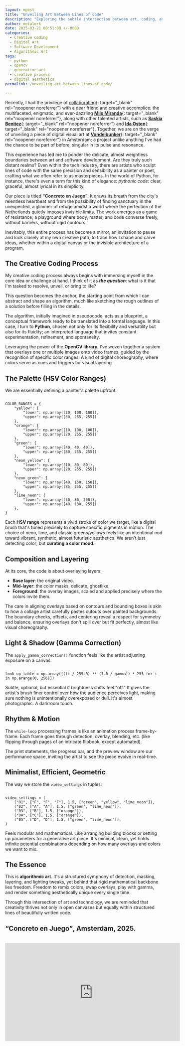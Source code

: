 ```yaml
---
layout: mpost
title: "Unveiling Art Between Lines of Code"
description: "Exploring the subtle intersection between art, coding, and creative algorithms through digital visual art."
author: metalerk
date: 2025-03-21 00:51:00 +/-0000
categories:
  - Creative Coding
  - Digital Art
  - Software Development
  - Algorithmic Art
tags:
  - python
  - opencv
  - generative art
  - creative process
  - digital aesthetics
permalink: /unveiling-art-between-lines-of-code/

---
```


Recently, I had the privilege of [collaborating](https://milomiranda.github.io){: target="_blank" rel="noopener noreferrer"} with a dear friend and creative accomplice: the multifaceted, enigmatic, and ever-dazzling [**Milo Miranda**](https://instagram.com/milomiranda/){: target="_blank" rel="noopener noreferrer"}, along with other talented artists, such as [**Saskia Benitez**](https://instagram.com/sasbube/){: target="_blank" rel="noopener noreferrer"} and [**Ida Osten**](https://instagram.com/idaosten/){: target="_blank" rel="noopener noreferrer"}. Together, we are on the verge of unveiling a piece of digital visual art at [**Vondelbunker**](https://vondelbunker.nl){: target="_blank" rel="noopener noreferrer"} in Amsterdam; a project unlike anything I've had the chance to be part of before, singular in its pulse and resonance.

This experience has led me to ponder the delicate, almost weightless boundaries between art and software development. Are they truly such distant realms? Even within the tech industry, there are artists who sculpt lines of code with the same precision and sensibility as a painter or poet, crafting what we often refer to as masterpieces. In the world of Python, for instance, there's even a term for this kind of elegance: _pythonic code_: clear, graceful, almost lyrical in its simplicity.

Our piece is titled **"Concreto en Juego".** It draws its breath from the city's relentless heartbeat and from the possibility of finding sanctuary in the unexpected, a glimmer of refuge amidst a world where the perfection of the Netherlands quietly imposes invisible limits. The work emerges as a game of resistance; a playground where body, matter, and code converse freely, without barriers, without rigid contours.

Inevitably, this entire process has become a mirror, an invitation to pause and look closely at my own creative path, to trace how I shape and carve ideas, whether within a digital canvas or the invisible architecture of a program.


## The Creative Coding Process

My creative coding process always begins with immersing myself in the core idea or challenge at hand. I think of it as **_the question_**: what is it that I'm tasked to resolve, unveil, or bring to life?

This question becomes the anchor, the starting point from which I can abstract and shape an algorithm, much like sketching the rough outlines of a solution before filling in the details.

The algorithm, initially imagined in pseudocode, acts as a blueprint, a conceptual framework ready to be translated into a formal language. In this case, I turn to **Python**, chosen not only for its flexibility and versatility but also for its fluidity; an interpreted language that invites constant experimentation, refinement, and spontaneity.

Leveraging the power of the **OpenCV library**, I've woven together a system that overlays one or multiple images onto video frames, guided by the recognition of specific color ranges. A kind of digital choreography, where colors serve as cues and triggers for visual layering.


## The Palette (HSV Color Ranges)

We are essentially defining a painter's palette upfront:

<pre><code class="language-python">
COLOR_RANGES = {
    "yellow": {
        "lower": np.array([20, 100, 100]),
        "upper": np.array([30, 255, 255])
    },
    "orange": {
        "lower": np.array([10, 100, 100]),
        "upper": np.array([20, 255, 255])
    },
    "green": {
        "lower": np.array([40, 40, 40]),
        "upper": np.array([80, 255, 255])
    },
    "neon_yellow": {
        "lower": np.array([10, 80, 80]),
        "upper": np.array([20, 255, 255])
    },
    "neon_green": {
        "lower": np.array([40, 150, 150]),
        "upper": np.array([85, 255, 255])
    },
    "lime_neon": {
        "lower": np.array([30, 80, 200]),
        "upper": np.array([40, 130, 255])
    },
}
</code></pre>

Each **HSV range** represents a vivid stroke of color we target, like a digital brush that's tuned precisely to capture specific pigments in motion. The choice of neon, lime, and classic greens/yellows feels like an intentional nod toward vibrant, synthetic, almost futuristic aesthetics. We aren't just detecting color; but **curating a color mood.**


## Composition and Layering

At its core, the code is about overlaying layers:

- **Base layer**: the original video.
- **Mid-layer**: the color masks, delicate, ghostlike.
- **Foreground**: the overlay images, scaled and applied precisely where the colors invite them.

The care in aligning overlays based on contours and bounding boxes is akin to how a collage artist carefully pastes cutouts over painted backgrounds. The boundary checks, offsets, and centering reveal a respect for symmetry and balance, ensuring overlays don't spill over but fit perfectly, almost like visual choreography.


## Light & Shadow (Gamma Correction)

The `apply_gamma_correction()` function feels like the artist adjusting exposure on a canvas:

<pre><code class="language-python">
look_up_table = np.array([((i / 255.0) ** (1.0 / gamma)) * 255 for i in np.arange(0, 256)])
</code></pre>

Subtle, optional, but essential if brightness shifts feel "off." It gives the artist's brush finer control over how the audience perceives light, making sure nothing is unintentionally overexposed or dull. It's almost photographic. A darkroom touch.


## Rhythm & Motion

The `while-loop` processing frames is like an animation process frame-by-frame. Each frame goes through detection, overlay, blending, etc. (like flipping through pages of an intricate flipbook, except automated).

The print statements, the progress bar, and the preview window are our performance space, inviting the artist to see the piece evolve in real-time.


## Minimalist, Efficient, Geometric

The way we store the `video_settings` in tuples:

<pre><code class="language-python">
video_settings = (
    ("01", ["F", "F", "F"], 1.5, ["green", "yellow", "lime_neon"]),
    ("02", ["A", "A"], 1.5, ["green", "lime_neon"]),
    ("03", ["B"], 1.5, ["orange"]),
    ("04", ["C"], 1.5, ["orange"]),
    ("05", ["D", "D"], 1.5, ["green", "lime_neon"]),
)
</code></pre>

Feels modular and mathematical. Like arranging building blocks or setting up parameters for a generative art piece. It's minimal, clean, yet holds infinite potential combinations depending on how many overlays and colors we want to mix.


## The Essence

This is **algorithmic art**. It's a structured symphony of detection, masking, layering, and lighting tweaks, yet behind that rigid mathematical backbone lies freedom. Freedom to remix colors, swap overlays, play with gamma, and render something aesthetically unique every single time.

Through this intersection of art and technology, we are reminded that creativity thrives not only in open canvases but equally within structured lines of beautifully written code.

<h2><q>Concreto en Juego</q>, Amsterdam, 2025.</h2>
<br>

<iframe src="https://www.youtube.com/embed/KSPJfB7Yr9A?si=N1LtkU-Go6ZRooXN" width="560" height="315" title="YouTube video player" frameborder="0" allow="accelerometer; autoplay; clipboard-write; encrypted-media; gyroscope; picture-in-picture; web-share" allowfullscreen></iframe>